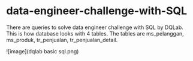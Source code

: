 # data-engineer-challenge-with-SQL
There are queries to solve data engineer challenge with SQL by DQLab. This is how database looks with 4 tables. The tables are ms_pelanggan, ms_produk, tr_penjualan, tr_penjualan_detail.

![image](dqlab basic sql.png)
